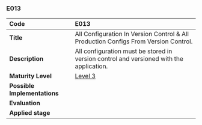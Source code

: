 ### E013

| **Code**           | **E013** |
| :--                | :--      |
| **Title**          | All Configuration In Version Control & All Production Configs From Version Control. |
| **Description**    | All configuration must be stored in version control and versioned with the application. |
| **Maturity Level** | [Level 3](/levels#level-3) |
| **Possible Implementations** | |
| **Evaluation**     | |
| **Applied stage**  | |
